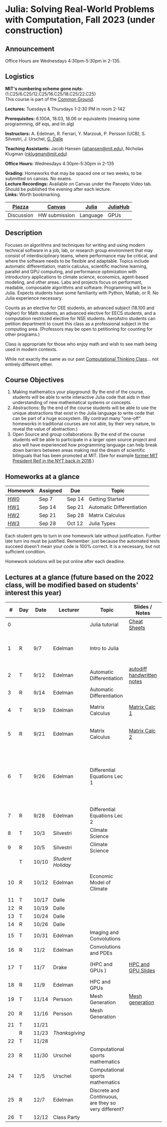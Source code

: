 # Julia: Solving Real-World Problems with Computation, Fall 2023 (under construction)

## Announcement
Office Hours are Wednesdays 4:30pm-5:30pm in 2-135.

## Logistics

**MIT's numbering scheme gone nuts:** (1.C25/6.C25/12.C25/16.C25/18.C25/22.C25)  
This course is part of the [Common Ground](https://computing.mit.edu/cross-cutting/common-ground-for-computing-education/common-ground-subjects/).  

**Lectures:** Tuesdays & Thursdays 1-2:30 PM in room 2-142 

**Prerequisites:** 6.100A, 18.03, 18.06 or equivalents (meaning some programming, dif eqs, and lin alg) 

**Instructors:** A. Edelman, R. Ferrari, Y. Marzouk, P. Persson (UCB), S. Silvestri, J. Urschel, [G. Dalle](https://gdalle.github.io/)

**Teaching Assistants:** Jacob Hansen (jahansen@mit.edu), Nicholas Klugman (nklugman@mit.edu)

**Office Hours:** Wednesdays 4:30pm-5:30pm in 2-135

**Grading:** Homeworks that may be spaced one or two weeks, to be submitted on canvas. No exams.  
**Lecture Recordings:** Available on Canvas under the Panopto Video tab. Should be published the evening after each lecture.  
**Links:** Worth bookmarking.  

| [Piazza](https://piazza.com/class/lm7pcjq3cbq2fm) | [Canvas](https://canvas.mit.edu/courses/21713) | [Julia](https://julialang.org/) | [JuliaHub](https://juliahub.com/ui/Home) |
| ------------------------------------------------- | ---------------------------------------------- | ------------------------------- | ---------------------------------------- |
| Discussion                                        | HW submission                                  | Language                        | GPUs                                     |

## Description

Focuses on algorithms and techniques for writing and using modern technical software in a job, lab, or research group environment that may consist of interdisciplinary teams, where performance may be critical, and where the software needs to be flexible and adaptable. Topics include automatic differentiation, matrix calculus, scientific machine learning, parallel and GPU computing, and performance optimization with introductory applications to climate science, economics, agent-based modeling, and other areas. Labs and projects focus on performant, readable, composable algorithms and software. Programming will be in Julia. Expects students have some familiarity with Python, Matlab, or R. No Julia experience necessary.

Counts as an elective for CEE students, an advanced subject (18.100 and higher) for Math students, an advanced elective for EECS students, and a computation restricted elective for NSE students. AeroAstro students can petition department to count this class as a professional subject in the computing area.
(Professors may be open to petitioning for counting for other programs.)

Class is appropriate for those who enjoy math and wish to see math being used in modern contexts.

While not exactly the same as our past [Computational Thinking Class](https://computationalthinking.mit.edu/)... not entirely different either.

## Course Objectives

1. Making mathematics your playground: By the end of the course, students will be able to write interactive Julia code that aids in their understanding of new mathematical systems or concepts.
2. Abstractions: By the end of the course students will be able to use the unique abstractions that exist in the Julia language to write code that can be part of a huge ecosystem.  (By contrast many  "one-off"  homeworks in traditional courses are not able, by their very nature, to reveal the value of abstraction.)
3. Open Source and group collaborations: By the end of the course students will be able to participate in a larger open source project and also will have experienced how programming language can help break down barriers between areas making real the dream of scientific bilinguals that has been promoted at MIT. (See for example [former MIT President Reif in the NYT back in 2018](https://www.nytimes.com/2018/10/15/technology/mit-college-artificial-intelligence.html).)
   

## Homeworks at a glance

| Homework                                                | Assigned | Due    | Topic                     |
| ------------------------------------------------------- | -------- | ------ | ------------------------- |
| [HW0](https://mit-c25-fall23.netlify.app/homeworks/hw0) | Sep 7    | Sep 14 | Getting Started           |
| [HW1](https://mit-c25-fall23.netlify.app/homeworks/hw1) | Sep 14   | Sep 21 | Automatic Differentiation |
| [HW2](https://mit-c25-fall23.netlify.app/homeworks/hw2) | Sep 21   | Sep 28 | Matrix Calculus           |
| [HW3](https://mit-c25-fall23.netlify.app/homeworks/hw3) | Sep 28   | Oct 12 | Julia Types               |

Each student gets to turn in one homework late without justification.
Further late turn ins must be justified.
Remember: just because the automated tests succeed doesn't mean your code is 100% correct.
It is a necessary, but not sufficient condition.

Homework solutions will be put online after each deadline.

## Lectures at a glance   (future based on the 2022 class, will be modified based on students' interest this year)

| #   | Day | Date  | Lecturer          | Topic                                                | Slides / Notes                                                                                                                                    | Notebooks                                                                                                                                                                                                                                                                                                                                                           |
| --- | --- | ----- | ----------------- | ---------------------------------------------------- | ------------------------------------------------------------------------------------------------------------------------------------------------- | ------------------------------------------------------------------------------------------------------------------------------------------------------------------------------------------------------------------------------------------------------------------------------------------------------------------------------------------------------------------- |
| 0   |     |       |                   | Julia tutorial                                       | [Cheat Sheets](https://computationalthinking.mit.edu/Fall23/cheatsheets/)                                                                         |                                                                                                                                                                                                                                                                                                                                                                     |
| 1   | R   | 9/7   | Edelman           | Intro to Julia                                       |                                                                                                                                                   | [Intro to Julia](https://gdalle.github.io/IntroJulia/), [Tutorial](https://mit-c25-fall23.netlify.app/notebooks/0_julia_tutorial), [Hyperbolic Corgi](https://mit-c25-fall23.netlify.app/notebooks/1_hyperbolic_corgi), [Images](https://mit-c25-fall23.netlify.app/notebooks/1_images), [Abstraction](https://mit-c25-fall23.netlify.app/notebooks/1_abstraction), |
| 2   | T   | 9/12  | Edelman           | Automatic Differentiation                            | [autodiff handwritten notes](https://github.com/mitmath/JuliaComputation/blob/ec6861bc9396d2b577f1bbc8136683d4298d7dc8/slides/ad_handwritten.pdf) | [[AutoDiff jupyter notebook]](https://github.com/mitmath/18337/blob/master/lecture1/AutoDiff.ipynb), [[autodiff video]](https://www.youtube.com/watch?v=vAp6nUMrKYg)                                                                                                                                                                                                |
| 3   | R   | 9/14  | Edelman           | Automatic Differentiation                            |                                                                                                                                                   | [Reverse Mode AutoDiff Demo](https://simeonschaub.github.io/ReverseModePluto/notebook.html)                                                                                                                                                                                                                                                                         |
| 4   | T   | 9/19  | Edelman           | Matrix Calculus                                      | [Matrix Calc 1](https://docs.google.com/presentation/d/1TGZ5I3ZP907-itZrslKF4miReNzV1dAOXNU4QMCHkd8/edit#slide=id.p)                              | [Matrix Jacobians](<https://mit-c25-fall22.netlify.app/notebooks/2_matrix_jacobians>), [Finite Differences](<https://mit-c25-fall22.netlify.app/notebooks/2_finite_differences>)                                                                                                                                                                                    |
| 5   | R   | 9/21  | Edelman           | Matrix Calculus                                      | [Matrix Calc 2](https://docs.google.com/presentation/d/1IuwijmdWCes1Quh1gJxbHoMbA50Tk0xxXnaPvu3tQjQ/edit#slide=id.g15504621cdd_0_0)               | [Linear Transformations](https://mit-c25-fall22.netlify.app/notebooks/3_linear_transformations), [Symmetric Eigenproblems](https://mit-c25-fall22.netlify.app/notebooks/3_symmetric_eigenvalue_derivatives)                                                                                                                                                         |
| 6   | T   | 9/26  | Edelman           | Differential Equations Lec 1                                    |                                                                                                                                                   |    [Time Stepping (background)](https://computationalthinking.mit.edu/Fall23/climate_science/time_stepping), [ODEs and parameterized types (main topic)](https://mit-c25-fall22.netlify.app/notebooks/3_symmetric_eigenvalue_derivatives), [Resistors and Stencils (touched on this)](https://computationalthinking.mit.edu/Fall23/climate_science/resistors_and_stencils/)                                                                                                                                                                                                                                                                            |
| 7   | R   | 9/28  | Edelman           | Differential Equations Lec 2        |                                                                                                                                                   |                                                                                                                                                                                                                                                                       |
| 8   | T   | 10/3  | Silvestri         | Climate Science                                      |                                                                                                                                                   | [Solving the climate system](https://mit-c25-fall22.netlify.app/notebooks/10_climate_science)                                                                                                                                                                                                                                                                       |
| 9   | R   | 10/5  | Silvestri         | Climate Science                                      |                                                                                                                                                   |                                                                                                                                                                                                                                                                                                                                                                     |
|     | T   | 10/10 | *Student Holiday* |                                                      |
| 10  | R   | 10/12 | Edelman           | Economic Model of Climate                            |                                                                                                                                                   | [Economic Model](https://computationalthinking.mit.edu/Fall23/climate_science/inverse_climate_model/), [Optimization with JUMP](https://computationalthinking.mit.edu/Fall23/climate_science/optimization_with_JuMP/)                                                                                                                                               |
| 11  | T   | 10/17 | Dalle             |                                                      |
| 12  | R   | 10/19 | Dalle             |                                                      |
| 13  | T   | 10/24 | Dalle             |                                                      |
| 14  | R   | 10/26 | Dalle             |                                                      |
| 15  | T   | 10/31 | Edelman           | Imaging and Convolutions                             |                                                                                                                                                   |
| 16  | R   | 11/2  | Edelman           | Convolutions and PDEs                                |                                                                                                                                                   |
| 17  | T   | 11/7 | Drake             | (HPC and GPUs    )                                     | [HPC and GPU Slides](https://docs.google.com/presentation/d/1i6w4p26r_9lu_reHYZDIVnzh-4SdERVAoSI5i42lBU8/edit?usp=sharing)                        | [N-body with FLoops](https://mit-c25-fall22.netlify.app/notebooks/floop_nbody), [JuliaHub demo](https://mit-c25-fall22.netlify.app/notebooks/juliahub_in_class_110122)                                                                                                                                                                                              |
| 18  | R   | 11/9 | Edelman           | HPC and GPUs                                         |
| 19  | T   | 11/14 | Persson           | Mesh Generation                                      | [Mesh generation](slides/mesh_generation.pdf)                                                                                                     | [Computational Geometry](https://mit-c25-fall22.netlify.app/notebooks/4_computational_geometry)                                                                                                                                                                                                                                                                     |
| 20  | R   | 11/16 | Persson           | Mesh Generation                                      |                                                                                                                                                   |
| 21  | T   | 11/21 |                   |                                                      |                                                                                                                                                   |                                                                                                                                                                                                                                                                                                                                                                     |
|     | R   | 11/23 | *Thanksgiving*    |                                                      |
| 22  | T   | 11/28 |                   |                                                      |                                                                                                                                                   |                                                                                                                                                                                                                                                                                                                                                                     |  |
| 23  | R   | 11/30 | Urschel           | Computational sports mathematics                     |
| 24  | T   | 12/5  | Urschel           | Computational sports mathematics                     |
| 25  | R   | 12/7  | Edelman           | Discrete and Continuous, are they so very different? |                                                                                                                                                   |
| 26  | T   | 12/12 | Class Party       |                                                      |


